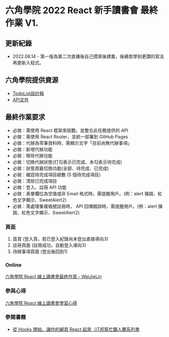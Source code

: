 # 六角學院 2022 React 新手讀書會 最終作業 V1.

## 更新紀錄
* 2022.08.14 - 第一版為第二次直播後自己摸索後建置，後續若學到更讚的寫法再更新入程式。

## 六角學院提供資源
* [TodoList設計稿](https://www.figma.com/file/pFivfS3rDX3N3u3dN9aIlx/TodoList?node-id=0%3A1)
* [API文件](https://todoo.5xcamp.us/api-docs/index.html)

## 最終作業要求
* 必做：需使用 React 框架來挑戰，並整合此任務提供的 API
* 必做：需使用 React Router，並統一部署到 GitHub Pages
* 必做：代辦為零筆資料時，需顯示文字「目前尚無代辦事項」
* 必做：新增代辦功能
* 必做：移除代辦功能
* 必做：切換代辦狀態(打勾表示已完成、未勾表示待完成)
* 必做：狀態頁籤切換功能(全部、待完成、已完成)
* 必做：確認待完成項目總數 (5 個待完成項目)
* 必做：清除已完成項目
* 必做：登入、註冊 API 功能
* 必做：表單欄位為空值或非 Email 格式時，需提醒用戶。(例：alert 彈跳、紅色文字顯示、SweetAlert2)
* 必做：需處理重複帳號註冊時， API 回傳錯誤時，需提醒用戶。(例：alert 彈跳、紅色文字顯示、SweetAlert2)

### 頁面 
1. 首頁 (登入頁，若已登入紀錄尚未登出直接導向3)
2. 註冊頁面 (註冊成功，自動登入導向3)
3. 待辦事項頁面 (登出後回到1)

### Online
[六角學院 React 線上讀書會最終作頁 - WeiJieLin](https://weij0.github.io/ReactOnlineTodo/)

### 參與心得
[六角學院 React 線上讀書會學習心得](https://weij0.github.io/Web/blog/HexSchool_ReactStudy)

### 參閱書籍
* [從 Hooks 開始，讓你的網頁 React 起來（iT邦幫忙鐵人賽系列書](https://www.books.com.tw/products/E050080162?sloc=main)
